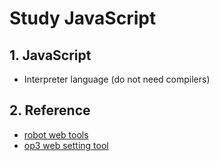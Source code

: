 # Study JavaScript

## 1. JavaScript
- Interpreter language (do not need compilers)

## 2. Reference
- [robot web tools](http://robotwebtools.org/tools.html)
- [op3 web setting tool](https://github.com/ROBOTIS-GIT/ROBOTIS-OP3-Tools/tree/master/op3_web_setting_tool)
